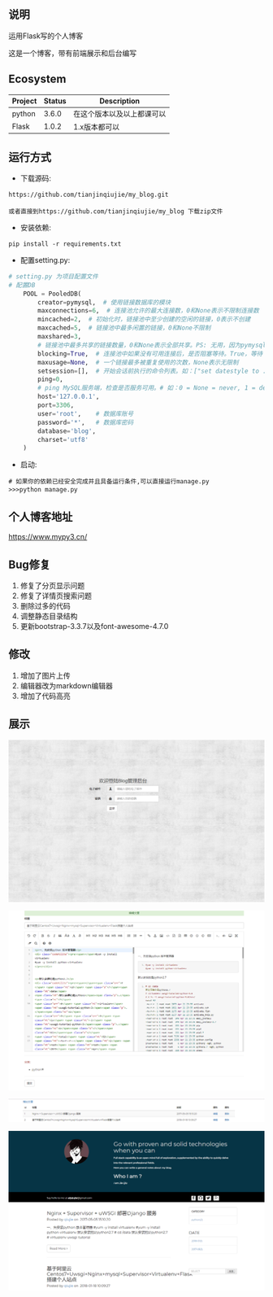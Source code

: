 ## 说明
运用Flask写的个人博客

这是一个博客，带有前端展示和后台编写

## Ecosystem

| Project | Status | Description                |
| ------- | ------ | -------------------------- |
| python  | 3.6.0  | 在这个版本以及以上都课可以 |
| Flask   | 1.0.2  | 1.x版本都可以              |

## 运行方式

- 下载源码:

```
https://github.com/tianjinqiujie/my_blog.git

或者直接到https://github.com/tianjinqiujie/my_blog 下载zip文件
```

- 安装依赖:

```
pip install -r requirements.txt
```

- 配置setting.py:

```python
# setting.py 为项目配置文件
# 配置DB
    POOL = PooledDB(
        creator=pymysql,  # 使用链接数据库的模块
        maxconnections=6,  # 连接池允许的最大连接数，0和None表示不限制连接数
        mincached=2,  # 初始化时，链接池中至少创建的空闲的链接，0表示不创建
        maxcached=5,  # 链接池中最多闲置的链接，0和None不限制
        maxshared=3,
        # 链接池中最多共享的链接数量，0和None表示全部共享。PS: 无用，因为pymysql和MySQLdb等模块的 threadsafety都为1，所有值无论设置为多少，_maxcached永远为0，所以永远是所有链接都共享。
        blocking=True,  # 连接池中如果没有可用连接后，是否阻塞等待。True，等待；False，不等待然后报错
        maxusage=None,  # 一个链接最多被重复使用的次数，None表示无限制
        setsession=[],  # 开始会话前执行的命令列表。如：["set datestyle to ...", "set time zone ..."]
        ping=0,
        # ping MySQL服务端，检查是否服务可用。# 如：0 = None = never, 1 = default = whenever it is requested, 2 = when a cursor is created, 4 = when a query is executed, 7 = always
        host='127.0.0.1',
        port=3306,
        user='root',	# 数据库账号
        password='*',	# 数据库密码
        database='blog',
        charset='utf8'
    )
```

- 启动:

```
# 如果你的依赖已经安全完成并且具备运行条件,可以直接运行manage.py
>>>python manage.py
```

## 个人博客地址

https://www.mypy3.cn/

## Bug修复
1. 修复了分页显示问题
2. 修复了详情页搜索问题
3. 删除过多的代码
4. 调整静态目录结构
5. 更新bootstrap-3.3.7以及font-awesome-4.7.0

## 修改

1. 增加了图片上传
2. 编辑器改为markdown编辑器
3. 增加了代码高亮

## 展示

![Alt text](https://github.com/tianjinqiujie/my_blog/blob/master/Screenshots/1.png)

![Alt text](https://github.com/tianjinqiujie/my_blog/blob/master/Screenshots/2.png)

![Alt text](https://github.com/tianjinqiujie/my_blog/blob/master/Screenshots/3.png)

![Alt text](https://github.com/tianjinqiujie/my_blog/blob/master/Screenshots/4.png)
